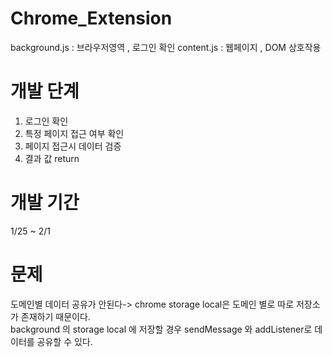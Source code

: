 # Chrome_Extension

background.js : 브라우저영역 , 로그인 확인
content.js : 웹페이지 , DOM 상호작용

# 개발 단계
1. 로그인 확인
2. 특정 페이지 접근 여부 확인
3. 페이지 접근시 데이터 검증
4. 결과 값 return 

# 개발 기간
1/25 ~ 2/1 

# 문제
도메인별 데이터 공유가 안된다-> chrome storage local은 도메인 별로 따로 저장소가 존재하기 때문이다.</br>
background 의 storage local 에 저장할 경우 sendMessage 와 addListener로 데이터를 공유할 수 있다.
